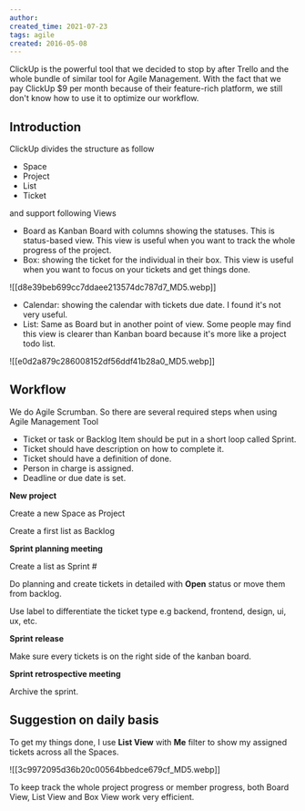 ```yaml
---
author: 
created_time: 2021-07-23
tags: agile
created: 2016-05-08
---
```


ClickUp is the powerful tool that we decided to stop by after Trello and the whole bundle of similar tool for Agile Management. With the fact that we pay ClickUp $9 per month because of their feature-rich platform, we still don't know how to use it to optimize our workflow.

## Introduction

ClickUp divides the structure as follow

* Space
* Project
* List
* Ticket

and support following Views

* Board as Kanban Board with columns showing the statuses. This is status-based view. This view is useful when you want to track the whole progress of the project.
* Box: showing the ticket for the individual in their box. This view is useful when you want to focus on your tickets and get things done.

![[d8e39beb699cc7ddaee213574dc787d7_MD5.webp]]



* Calendar: showing the calendar with tickets due date. I found it's not very useful.
* List: Same as Board but in another point of view. Some people may find this view is clearer than Kanban board because it's more like a project todo list.

![[e0d2a879c286008152df56ddf41b28a0_MD5.webp]]

## Workflow

We do Agile Scrumban. So there are several required steps when using Agile Management Tool

* Ticket or task or Backlog Item should be put in a short loop called Sprint.
* Ticket should have description on how to complete it. 
* Ticket should have a definition of done.
* Person in charge is assigned.
* Deadline or due date is set.

<!-- unsupported 428fd71e-c585-4ece-adfd-f19864d6d345 -->


**New project**

Create a new Space as Project

Create a first list as Backlog


**Sprint planning meeting**

Create a list as Sprint #

Do planning and create tickets in detailed with **Open** status or move them from backlog.

Use label to differentiate the ticket type e.g backend, frontend, design, ui, ux, etc.


**Sprint release**

Make sure every tickets is on the right side of the kanban board.


**Sprint retrospective meeting**

Archive the sprint.

## Suggestion on daily basis

To get my things done, I use **List View** with **Me** filter to show my assigned tickets across all the Spaces.

![[3c9972095d36b20c00564bbedce679cf_MD5.webp]]


To keep track the whole project progress or member progress, both Board View, List View and Box View work very efficient.

